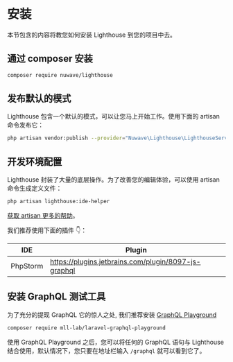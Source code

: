 # 安装

本节包含的内容将教您如何安装 Lighthouse 到您的项目中去。

## 通过 composer 安装

```bash
composer require nuwave/lighthouse
```

## 发布默认的模式

Lighthouse 包含一个默认的模式，可以让您马上开始工作。使用下面的 artisan 命令发布它：

```bash
php artisan vendor:publish --provider="Nuwave\Lighthouse\LighthouseServiceProvider" --tag=schema
```

## 开发环境配置

Lighthouse 封装了大量的底层操作。为了改善您的编辑体验，可以使用 artisan 命令生成定义文件：

```bash
php artisan lighthouse:ide-helper
```

[获取 artisan 更多的帮助](../api-reference/commands.md#ide-helper)。

我们推荐使用下面的插件 👇：

| IDE      | Plugin                                               |
| -------- | ---------------------------------------------------- |
| PhpStorm | https://plugins.jetbrains.com/plugin/8097-js-graphql |

## 安装 GraphQL 测试工具

为了充分的提现 GraphQL 它的惊人之处, 我们推荐安装 [GraphQL Playground](https://github.com/mll-lab/laravel-graphql-playground)

```bash
composer require mll-lab/laravel-graphql-playground
```

使用 GraphQL Playground 之后，您可以将任何的 GraphQL 语句与 Lighthouse 结合使用，默认情况下，您只要在地址栏输入 `/graphql` 就可以看到它了。
